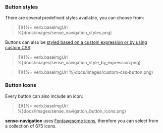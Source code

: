 
### Button styles

There are several predefined styles available, you can choose from:

> ![]({%= verb.baseImgUrl %}docs/images/sense_navigation_styles.png)

Buttons can also be [styled based on a custom expression or by using custom CSS](docs/config-layout.md#advanced-styling):

> ![]({%= verb.baseImgUrl %}docs/images/sense_navigation_style_by_expression.png)

> ![]({%= verb.baseImgUrl %}docs/images/custom-css-button.png)

### Button icons
Every button can also include an icon:

> ![]({%= verb.baseImgUrl %}docs/images/sense_navigation_button_icons.png)

**sense-navigation** uses [Fontawesome icons](http://fontawesome.io/), therefore you can select from a collection of 675 icons.
